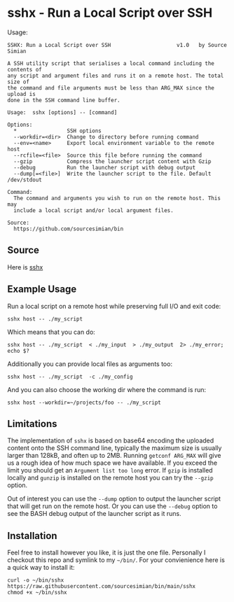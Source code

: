 # sshx - Run a Local Script over SSH

Usage:
```
SSHX: Run a Local Script over SSH                     v1.0   by Source Simian

A SSH utility script that serialises a local command including the contents of
any script and argument files and runs it on a remote host. The total size of
the command and file arguments must be less than ARG_MAX since the upload is
done in the SSH command line buffer.

Usage:  sshx [options] -- [command]

Options:
  *                SSH options
  --workdir=<dir>  Change to directory before running command
  --env=<name>     Export local environment variable to the remote host
  --rcfile=<file>  Source this file before running the command
  --gzip           Compress the launcher script content with Gzip
  --debug          Run the launcher script with debug output
  --dump[=<file>]  Write the launcher script to the file. Default /dev/stdout

Command:
  The command and arguments you wish to run on the remote host. This may
  include a local script and/or local argument files.

Source:
  https://github.com/sourcesimian/bin
```

## Source
Here is [sshx](./sshx)

## Example Usage

Run a local script on a remote host while preserving full I/O and exit code:
```
sshx host -- ./my_script
```

Which means that you can do:
```
sshx host -- ./my_script  < ./my_input  > ./my_output  2> ./my_error; echo $?
```

Additionally you can provide local files as arguments too:
```
sshx host -- ./my_script  -c ./my_config
```

And you can also choose the working dir where the command is run:
```
sshx host --workdir=~/projects/foo -- ./my_script
```

## Limitations
The implementation of `sshx` is based on base64 encoding the uploaded content
onto the SSH command line, typically the maximum size is usually larger than 128kB,
and often up to 2MB. Running `getconf ARG_MAX` will give us a rough idea of how
much space we have available. If you exceed the limit you should get an
`Argument list too long` error. If `gzip` is installed locally and `gunzip` is
installed on the remote host you can try the  `--gzip` option.

Out of interest you can use the `--dump` option to output the launcher script
that will get run on the remote host. Or you can use the `--debug` option to
see the BASH debug output of the launcher script as it runs.

## Installation
Feel free to install however you like, it is just the one file. Personally I
checkout this repo and symlink to my `~/bin/`. For your convienience here is a
quick way to install it:
```
curl -o ~/bin/sshx https://raw.githubusercontent.com/sourcesimian/bin/main/sshx
chmod +x ~/bin/sshx
```
